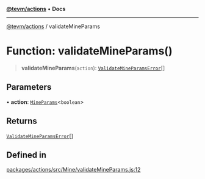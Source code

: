 [**@tevm/actions**](../README.md) • **Docs**

***

[@tevm/actions](../globals.md) / validateMineParams

# Function: validateMineParams()

> **validateMineParams**(`action`): [`ValidateMineParamsError`](../type-aliases/ValidateMineParamsError.md)[]

## Parameters

• **action**: [`MineParams`](../type-aliases/MineParams.md)\<`boolean`\>

## Returns

[`ValidateMineParamsError`](../type-aliases/ValidateMineParamsError.md)[]

## Defined in

[packages/actions/src/Mine/validateMineParams.js:12](https://github.com/evmts/tevm-monorepo/blob/main/packages/actions/src/Mine/validateMineParams.js#L12)
